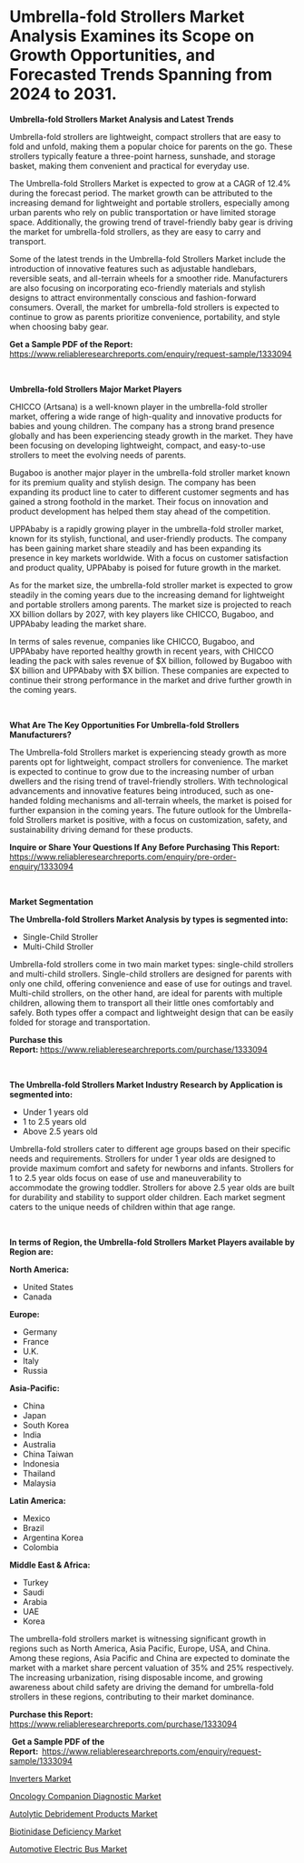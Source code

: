 <p><h1>Umbrella-fold Strollers Market Analysis Examines its Scope on Growth Opportunities, and Forecasted Trends Spanning from 2024 to 2031.</h1></p><p><strong>Umbrella-fold Strollers Market Analysis and Latest Trends</strong></p>
<p><p>Umbrella-fold strollers are lightweight, compact strollers that are easy to fold and unfold, making them a popular choice for parents on the go. These strollers typically feature a three-point harness, sunshade, and storage basket, making them convenient and practical for everyday use.</p><p>The Umbrella-fold Strollers Market is expected to grow at a CAGR of 12.4% during the forecast period. The market growth can be attributed to the increasing demand for lightweight and portable strollers, especially among urban parents who rely on public transportation or have limited storage space. Additionally, the growing trend of travel-friendly baby gear is driving the market for umbrella-fold strollers, as they are easy to carry and transport.</p><p>Some of the latest trends in the Umbrella-fold Strollers Market include the introduction of innovative features such as adjustable handlebars, reversible seats, and all-terrain wheels for a smoother ride. Manufacturers are also focusing on incorporating eco-friendly materials and stylish designs to attract environmentally conscious and fashion-forward consumers. Overall, the market for umbrella-fold strollers is expected to continue to grow as parents prioritize convenience, portability, and style when choosing baby gear.</p></p>
<p><strong>Get a Sample PDF of the Report:&nbsp;</strong> <a href="https://www.reliableresearchreports.com/enquiry/request-sample/1333094">https://www.reliableresearchreports.com/enquiry/request-sample/1333094</a></p>
<p>&nbsp;</p>
<p><strong>Umbrella-fold Strollers Major Market Players</strong></p>
<p><p>CHICCO (Artsana) is a well-known player in the umbrella-fold stroller market, offering a wide range of high-quality and innovative products for babies and young children. The company has a strong brand presence globally and has been experiencing steady growth in the market. They have been focusing on developing lightweight, compact, and easy-to-use strollers to meet the evolving needs of parents.</p><p>Bugaboo is another major player in the umbrella-fold stroller market known for its premium quality and stylish design. The company has been expanding its product line to cater to different customer segments and has gained a strong foothold in the market. Their focus on innovation and product development has helped them stay ahead of the competition.</p><p>UPPAbaby is a rapidly growing player in the umbrella-fold stroller market, known for its stylish, functional, and user-friendly products. The company has been gaining market share steadily and has been expanding its presence in key markets worldwide. With a focus on customer satisfaction and product quality, UPPAbaby is poised for future growth in the market.</p><p>As for the market size, the umbrella-fold stroller market is expected to grow steadily in the coming years due to the increasing demand for lightweight and portable strollers among parents. The market size is projected to reach XX billion dollars by 2027, with key players like CHICCO, Bugaboo, and UPPAbaby leading the market share.</p><p>In terms of sales revenue, companies like CHICCO, Bugaboo, and UPPAbaby have reported healthy growth in recent years, with CHICCO leading the pack with sales revenue of $X billion, followed by Bugaboo with $X billion and UPPAbaby with $X billion. These companies are expected to continue their strong performance in the market and drive further growth in the coming years.</p></p>
<p>&nbsp;</p>
<p><strong>What Are The Key Opportunities For Umbrella-fold Strollers Manufacturers?</strong></p>
<p><p>The Umbrella-fold Strollers market is experiencing steady growth as more parents opt for lightweight, compact strollers for convenience. The market is expected to continue to grow due to the increasing number of urban dwellers and the rising trend of travel-friendly strollers. With technological advancements and innovative features being introduced, such as one-handed folding mechanisms and all-terrain wheels, the market is poised for further expansion in the coming years. The future outlook for the Umbrella-fold Strollers market is positive, with a focus on customization, safety, and sustainability driving demand for these products.</p></p>
<p><strong>Inquire or Share Your Questions If Any Before Purchasing This Report:</strong> <a href="https://www.reliableresearchreports.com/enquiry/pre-order-enquiry/1333094">https://www.reliableresearchreports.com/enquiry/pre-order-enquiry/1333094</a></p>
<p>&nbsp;</p>
<p><strong>Market Segmentation</strong></p>
<p><strong>The Umbrella-fold Strollers Market Analysis by types is segmented into:</strong></p>
<p><ul><li>Single-Child Stroller</li><li>Multi-Child Stroller</li></ul></p>
<p><p>Umbrella-fold strollers come in two main market types: single-child strollers and multi-child strollers. Single-child strollers are designed for parents with only one child, offering convenience and ease of use for outings and travel. Multi-child strollers, on the other hand, are ideal for parents with multiple children, allowing them to transport all their little ones comfortably and safely. Both types offer a compact and lightweight design that can be easily folded for storage and transportation.</p></p>
<p><strong>Purchase this Report:&nbsp;</strong><a href="https://www.reliableresearchreports.com/purchase/1333094">https://www.reliableresearchreports.com/purchase/1333094</a></p>
<p>&nbsp;</p>
<p><strong>The Umbrella-fold Strollers Market Industry Research by Application is segmented into:</strong></p>
<p><ul><li>Under 1 years old</li><li>1 to 2.5 years old</li><li>Above 2.5 years old</li></ul></p>
<p><p>Umbrella-fold strollers cater to different age groups based on their specific needs and requirements. Strollers for under 1 year olds are designed to provide maximum comfort and safety for newborns and infants. Strollers for 1 to 2.5 year olds focus on ease of use and maneuverability to accommodate the growing toddler. Strollers for above 2.5 year olds are built for durability and stability to support older children. Each market segment caters to the unique needs of children within that age range.</p></p>
<p>&nbsp;</p>
<p><strong>In terms of Region, the Umbrella-fold Strollers Market Players available by Region are:</strong></p>
<p>
    <p> <strong> North America: </strong>
        <ul>
            <li>United States</li>
            <li>Canada</li>
        </ul>
        </p> 
    <p> <strong> Europe: </strong>
        <ul>
            <li>Germany</li>
            <li>France</li>
            <li>U.K.</li>
            <li>Italy</li>
            <li>Russia</li>
        </ul>
        </p> 
    <p> <strong> Asia-Pacific: </strong>
        <ul>
            <li>China</li>
            <li>Japan</li>
            <li>South Korea</li>
            <li>India</li>
            <li>Australia</li>
            <li>China Taiwan</li>
            <li>Indonesia</li>
            <li>Thailand</li>
            <li>Malaysia</li>
        </ul>
        </p> 
    <p> <strong> Latin America: </strong>
        <ul>
            <li>Mexico</li>
            <li>Brazil</li>
            <li>Argentina Korea</li>
            <li>Colombia</li>
        </ul>
        </p> 
    <p> <strong> Middle East & Africa: </strong>
        <ul>
            <li>Turkey</li>
            <li>Saudi</li>
            <li>Arabia</li>
            <li>UAE</li>
            <li>Korea</li>
        </ul>
    </p>
    </p>
<p><p>The umbrella-fold strollers market is witnessing significant growth in regions such as North America, Asia Pacific, Europe, USA, and China. Among these regions, Asia Pacific and China are expected to dominate the market with a market share percent valuation of 35% and 25% respectively. The increasing urbanization, rising disposable income, and growing awareness about child safety are driving the demand for umbrella-fold strollers in these regions, contributing to their market dominance.</p></p>
<p><strong>Purchase this Report: </strong><a href="https://www.reliableresearchreports.com/purchase/1333094">https://www.reliableresearchreports.com/purchase/1333094</a></p>
<p>&nbsp;<strong>Get a Sample PDF of the Report:&nbsp;&nbsp;</strong><a href="https://www.reliableresearchreports.com/enquiry/request-sample/1333094">https://www.reliableresearchreports.com/enquiry/request-sample/1333094</a></p>
<p><strong></strong></p>
<p><p><a href="https://medium.com/@dorisstephens14/inverters-market-comprehensive-assessment-by-type-application-and-geography-b805c104821c">Inverters Market</a></p><p><a href="https://medium.com/@shirleygreene26/oncology-companion-diagnostic-market-size-cagr-trends-2024-2030-e031078c79b8">Oncology Companion Diagnostic Market</a></p><p><a href="https://medium.com/@emilyarnold76/autolytic-debridement-products-market-size-market-outlook-and-market-forecast-2024-to-2031-6bda6aed81f3">Autolytic Debridement Products Market</a></p><p><a href="https://medium.com/@emilyarnold76/biotinidase-deficiency-market-research-report-its-history-and-forecast-2024-to-2031-7a52212af7cb">Biotinidase Deficiency Market</a></p><p><a href="https://medium.com/@dorisstephens14/automotive-electric-bus-market-insight-market-trends-growth-forecasted-from-2024-to-2031-34077466c540">Automotive Electric Bus Market</a></p></p>